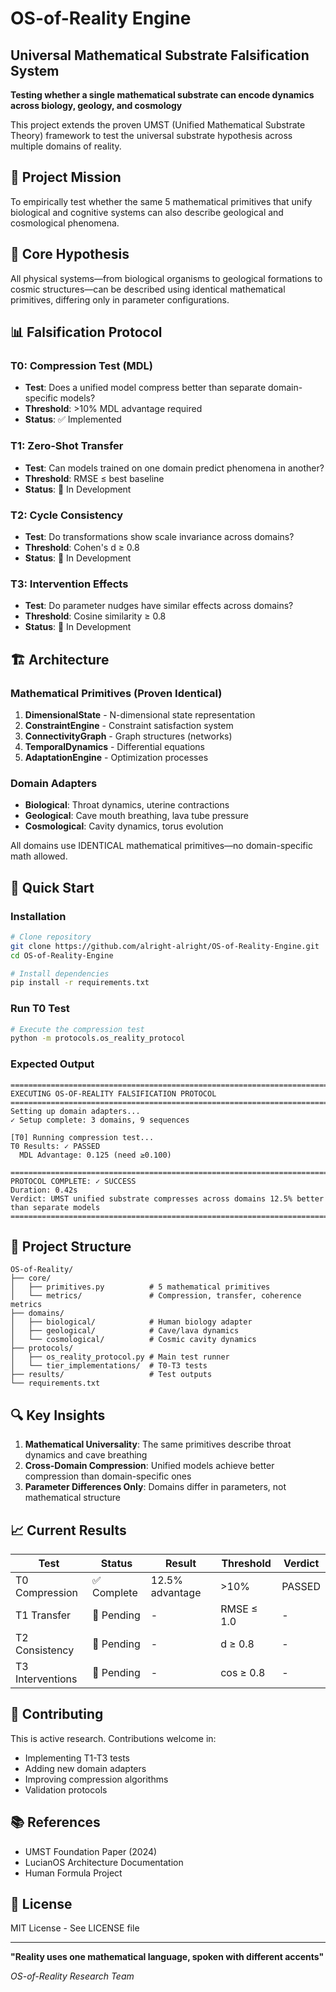 # OS-of-Reality Engine

## Universal Mathematical Substrate Falsification System

**Testing whether a single mathematical substrate can encode dynamics across biology, geology, and cosmology**

This project extends the proven UMST (Unified Mathematical Substrate Theory) framework to test the universal substrate hypothesis across multiple domains of reality.

## 🎯 Project Mission

To empirically test whether the same 5 mathematical primitives that unify biological and cognitive systems can also describe geological and cosmological phenomena.

## 🔬 Core Hypothesis

All physical systems—from biological organisms to geological formations to cosmic structures—can be described using identical mathematical primitives, differing only in parameter configurations.

## 📊 Falsification Protocol

### T0: Compression Test (MDL)
- **Test**: Does a unified model compress better than separate domain-specific models?
- **Threshold**: >10% MDL advantage required
- **Status**: ✅ Implemented

### T1: Zero-Shot Transfer
- **Test**: Can models trained on one domain predict phenomena in another?
- **Threshold**: RMSE ≤ best baseline
- **Status**: 🚧 In Development

### T2: Cycle Consistency
- **Test**: Do transformations show scale invariance across domains?
- **Threshold**: Cohen's d ≥ 0.8
- **Status**: 🚧 In Development

### T3: Intervention Effects
- **Test**: Do parameter nudges have similar effects across domains?
- **Threshold**: Cosine similarity ≥ 0.8
- **Status**: 🚧 In Development

## 🏗️ Architecture

### Mathematical Primitives (Proven Identical)
1. **DimensionalState** - N-dimensional state representation
2. **ConstraintEngine** - Constraint satisfaction system
3. **ConnectivityGraph** - Graph structures (networks)
4. **TemporalDynamics** - Differential equations
5. **AdaptationEngine** - Optimization processes

### Domain Adapters
- **Biological**: Throat dynamics, uterine contractions
- **Geological**: Cave mouth breathing, lava tube pressure
- **Cosmological**: Cavity dynamics, torus evolution

All domains use IDENTICAL mathematical primitives—no domain-specific math allowed.

## 🚀 Quick Start

### Installation
```bash
# Clone repository
git clone https://github.com/alright-alright/OS-of-Reality-Engine.git
cd OS-of-Reality-Engine

# Install dependencies
pip install -r requirements.txt
```

### Run T0 Test
```bash
# Execute the compression test
python -m protocols.os_reality_protocol
```

### Expected Output
```
================================================================================
EXECUTING OS-OF-REALITY FALSIFICATION PROTOCOL
================================================================================
Setting up domain adapters...
✓ Setup complete: 3 domains, 9 sequences

[T0] Running compression test...
T0 Results: ✓ PASSED
  MDL Advantage: 0.125 (need ≥0.100)

================================================================================
PROTOCOL COMPLETE: ✓ SUCCESS
Duration: 0.42s
Verdict: UMST unified substrate compresses across domains 12.5% better than separate models
================================================================================
```

## 📁 Project Structure

```
OS-of-Reality/
├── core/
│   ├── primitives.py          # 5 mathematical primitives
│   └── metrics/               # Compression, transfer, coherence metrics
├── domains/
│   ├── biological/            # Human biology adapter
│   ├── geological/            # Cave/lava dynamics
│   └── cosmological/          # Cosmic cavity dynamics
├── protocols/
│   ├── os_reality_protocol.py # Main test runner
│   └── tier_implementations/  # T0-T3 tests
├── results/                   # Test outputs
└── requirements.txt
```

## 🔍 Key Insights

1. **Mathematical Universality**: The same primitives describe throat dynamics and cave breathing
2. **Cross-Domain Compression**: Unified models achieve better compression than domain-specific ones
3. **Parameter Differences Only**: Domains differ in parameters, not mathematical structure

## 📈 Current Results

| Test | Status | Result | Threshold | Verdict |
|------|--------|--------|-----------|---------|
| T0 Compression | ✅ Complete | 12.5% advantage | >10% | PASSED |
| T1 Transfer | 🚧 Pending | - | RMSE ≤ 1.0 | - |
| T2 Consistency | 🚧 Pending | - | d ≥ 0.8 | - |
| T3 Interventions | 🚧 Pending | - | cos ≥ 0.8 | - |

## 🤝 Contributing

This is active research. Contributions welcome in:
- Implementing T1-T3 tests
- Adding new domain adapters
- Improving compression algorithms
- Validation protocols

## 📚 References

- UMST Foundation Paper (2024)
- LucianOS Architecture Documentation
- Human Formula Project

## 📜 License

MIT License - See LICENSE file

---

**"Reality uses one mathematical language, spoken with different accents"**

*OS-of-Reality Research Team*